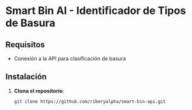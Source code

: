 # Smart Bin AI - Identificador de Tipos de Basura

## Requisitos

- Conexión a la API para clasificación de basura

## Instalación

1. **Clona el repositorio**:
   ```sh
   git clone https://github.com/riberyalpha/smart-bin-api.git